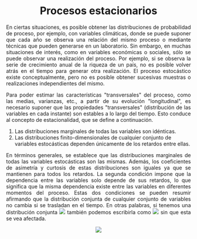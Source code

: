 <h1 align="center">Procesos estacionarios</h1>

<p align="justify">En ciertas situaciones, es posible obtener las distribuciones de probabilidad de proceso, por ejemplo, con variables climáticas, donde se puede suponer que cada año se observa una relación del mismo proceso o mediante técnicas que pueden generarse en un laboratorio. Sin embargo, en muchas situaciones de interés, como en variables económicas o sociales, sólo se puede observar una realización del proceso. Por ejemplo, si se observa la serie de crecimiento anual de la riqueza de un país, no es posible volver atrás en el tiempo para generar otra realización. El proceso estocástico existe conceptualmente, pero no es posible obtener sucesivas muestras o realizaciones independientes del mismo.</p> 

<p align="justify">Para poder estimar las características "transversales" del proceso, como las medias, varianzas, etc., a partir de su evolución "longitudinal", es necesario suponer que las propiedades "transversales" (distribución de las variables en cada instante) son estables a lo largo del tiempo. Esto conduce al concepto de estacionalidad, que se define a continuación.</p> 

<ol>
  <li>Las distribuciones marginales de todas las variables son idénticas. </li>
  <li>Las distribuciones finito-dimensionales de cualquier conjunto de variables estocásticas dependen únicamente de los retardos entre ellas.</li>
</ol>

<p align="justify">En términos generales, se establece que las distribuciones marginales de todas las variables estocásticas son las mismas. Además, los coeficientes de asimetría y curtosis de estas distribuciones son iguales ya que se mantienen para todos los retardos. La segunda condición impone que la dependencia entre las variables solo depende de sus retardos, lo que significa que la misma dependencia existe entre las variables en diferentes momentos del proceso. Estas dos condiciones se pueden resumir afirmando que la distribución conjunta de cualquier conjunto de variables no cambia si se trasladan en el tiempo. En otras palabras, si tenemos una distribución conjunta <img src="https://latex.codecogs.com/svg.image?F(z_{i},z_{j},....,z_{k})"> también podemos escribirla como <img src="https://latex.codecogs.com/svg.image?F(z_{i+h},z_{j+h},...,z_{k+h})">  sin que esta se vea afectada.</p> 

<p align="center"><img src="https://latex.codecogs.com/svg.image?F(z_{i},z_{j},...,z_{k+h})"></p>
